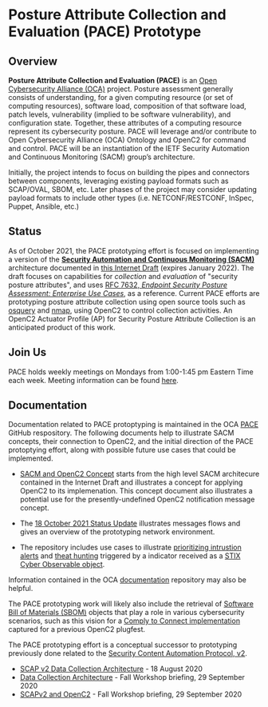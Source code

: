 # Posture Attribute Collection and Evaluation (PACE) Prototype

## Overview

**Posture Attribute Collection and Evaluation (PACE)** is an
[Open Cybersecurity Alliance
(OCA)](https://opencybersecurityalliance.org/) project. Posture
assessment generally consists of understanding, for a given
computing resource (or set of computing resources), software
load, composition of that software load, patch levels,
vulnerability (implied to be software vulnerability), and
configuration state. Together, these attributes of a computing
resource represent its cybersecurity posture. PACE will leverage
and/or contribute to Open Cybersecurity Alliance (OCA) Ontology
and OpenC2 for command and control. PACE will be an instantiation
of the IETF Security Automation and Continuous Monitoring (SACM)
group’s architecture.

Initially, the project intends to focus on building the pipes and connectors between components, leveraging existing payload formats such as SCAP/OVAL, SBOM, etc. Later phases of the project may consider updating payload formats to include other types (i.e. NETCONF/RESTCONF, InSpec, Puppet, Ansible, etc.)

## Status

As of October 2021, the PACE prototyping effort is focused on
implementing a version of the [**Security Automation and
Continuous Monitoring
(SACM)**](https://datatracker.ietf.org/wg/sacm/documents/)
architecture documented in [this Internet
Draft](https://datatracker.ietf.org/doc/draft-ietf-sacm-arch/)
(expires January 2022). The draft focuses on capabilities for
*collection* and *evaluation* of "security posture attributes",
and uses [RFC 7632, *Endpoint Security Posture Assessment:
Enterprise Use
Cases*](https://datatracker.ietf.org/doc/rfc7632/), as a
reference. Current PACE efforts are prototyping posture attribute
collection using open source tools such as
[osquery](https://osquery.io/) and [nmap](https://nmap.org/),
using OpenC2 to control collection activities. An OpenC2 Actuator
Profile (AP) for Security Posture Attribute Collection is an
anticipated product of this work. 

## Join Us

PACE holds weekly meetings on Mondays from 1:00-1:45 pm Eastern Time each week. Meeting information can be found [here](https://lists.oasis-open-projects.org/g/oca-pace-wg/topic/recurring_meeting_information/87643048?p=,,,20,0,0,0::recentpostdate/sticky,,,20,2,0,87643048,previd=1640027429628269036,nextid=1638991996465829715&previd=1640027429628269036&nextid=1638991996465829715). 

## Documentation

Documentation related to PACE protoptyping is maintained in the
OCA [PACE](https://github.com/opencybersecurityalliance/PACE)
GitHub respository. The following documents help to illustrate
SACM concepts, their connection to OpenC2, and the initial
direction of the PACE protoptying effort, along with possible
future use cases that could be implemented.

 * [SACM and OpenC2
   Concept](https://github.com/opencybersecurityalliance/PACE/blob/main/docs/SACM_and_OpenC2_Concept.pdf)
   starts from the high level SACM architecure contained in the
   Internet Draft and illustrates a concept for applying OpenC2
   to its implemenation. This concept document also illustrates a
   potential use for the presently-undefined OpenC2 notification
   message concept.
  
 * The [18 October 2021 Status
   Update](https://github.com/opencybersecurityalliance/PACE/blob/main/docs/2021-10-18_HII_PACE-Prototype-Update.pdf)
   illustrates messages flows and gives an overview of the
   prototyping network environment.

 * The repository includes use cases to illustrate [prioritizing
   intrustion
   alerts](https://github.com/opencybersecurityalliance/PACE/blob/main/docs/ips-pcs-pes-usecase.md)
   and [theat
   hunting](https://github.com/opencybersecurityalliance/PACE/blob/main/docs/stix-pcs-pes-usecase.md)
   triggered by a indicator received as a
   [STIX](https://oasis-open.github.io/cti-documentation/stix/intro.html)
   [Cyber Observable
   object](https://docs.oasis-open.org/cti/stix/v2.0/stix-v2.0-part4-cyber-observable-objects.html).

Information contained in the OCA
[documentation](https://github.com/opencybersecurityalliance/documentation)
repository may also be helpful.

The PACE prototyping work will likely also include the retrieval
of [Software Bill of Materials
(SBOM)](https://en.wikipedia.org/wiki/Software_bill_of_materials)
objects that play a role in various cybersecurity scenarios, such
as this vision for a [Comply to Connect
implementation](https://github.com/oasis-tcs/openc2-usecases/tree/main/PlugFests/2021.06.22-BC-SBOM-PoC#11-vision)
captured for a previous OpenC2 plugfest.

The PACE prototyping effort is a conceptual successor to
prototyping previously done related to the [Security Content
Automation Protocol,
v2](https://csrc.nist.gov/projects/security-content-automation-protocol-v2/scapv2-community).
* [SCAP v2 Data Collection Architecture](https://github.com/opencybersecurityalliance/PACE/files/7688437/Data.Collection.Architecture.Sub-Group.-.Fall.Workshop.Briefing.pdf) - 18 August 2020
* [Data Collection Architecture](https://github.com/opencybersecurityalliance/PACE/files/7688437/Data.Collection.Architecture.Sub-Group.-.Fall.Workshop.Briefing.pdf) - Fall Workshop briefing, 29 September 2020
* [SCAPv2 and OpenC2](https://github.com/opencybersecurityalliance/PACE/files/7697522/SCAPv2.and.OpenC2.pdf) - Fall Workshop briefing, 29 September 2020
